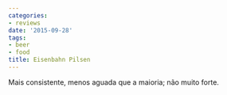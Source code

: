 ```yaml
---
categories:
- reviews
date: '2015-09-28'
tags:
- beer
- food
title: Eisenbahn Pilsen
---
```


Mais consistente, menos aguada que a maioria; não muito forte.
